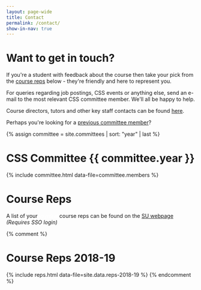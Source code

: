 ```yaml
---
layout: page-wide
title: Contact
permalink: /contact/
show-in-nav: true
---
```


# Want to get in touch?

If you're a student with feedback about the course then take your pick from the [course reps](#course-reps) below - they're friendly and here to represent you.

For queries regarding job postings, CSS events or anything else, send an e-mail to the most relevant CSS committee member. We'll all be happy to help.

Course directors, tutors and other key staff contacts can be found [here](http://www.bris.ac.uk/engineering/departments/computerscience/contact/).

Perhaps you're looking for a [previous committee member](/halloffame)?

{% assign committee = site.committees | sort: "year" | last %}
# CSS Committee {{ committee.year }}

{% include committee.html data-file=committee.members %}

# Course Reps

<div>
A list of your <span style="color:#ffffff">vxjwlrai</span> course reps can be found on the <a href="https://www.bristolsu.org.uk/course_rep">SU webpage</a> <em>(Requires SSO login)</em>
</div>

{% comment %}
# Course Reps 2018-19

{% include reps.html data-file=site.data.reps-2018-19 %}
{% endcomment %}


